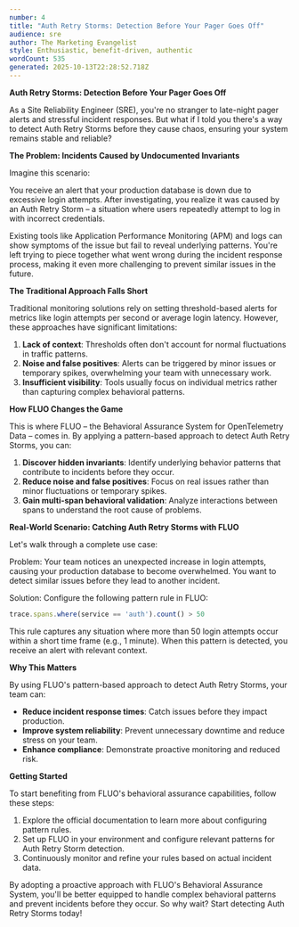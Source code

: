 ```yaml
---
number: 4
title: "Auth Retry Storms: Detection Before Your Pager Goes Off"
audience: sre
author: The Marketing Evangelist
style: Enthusiastic, benefit-driven, authentic
wordCount: 535
generated: 2025-10-13T22:28:52.718Z
---
```


**Auth Retry Storms: Detection Before Your Pager Goes Off**

As a Site Reliability Engineer (SRE), you're no stranger to late-night pager alerts and stressful incident responses. But what if I told you there's a way to detect Auth Retry Storms before they cause chaos, ensuring your system remains stable and reliable?

**The Problem: Incidents Caused by Undocumented Invariants**

Imagine this scenario:

You receive an alert that your production database is down due to excessive login attempts. After investigating, you realize it was caused by an Auth Retry Storm – a situation where users repeatedly attempt to log in with incorrect credentials.

Existing tools like Application Performance Monitoring (APM) and logs can show symptoms of the issue but fail to reveal underlying patterns. You're left trying to piece together what went wrong during the incident response process, making it even more challenging to prevent similar issues in the future.

**The Traditional Approach Falls Short**

Traditional monitoring solutions rely on setting threshold-based alerts for metrics like login attempts per second or average login latency. However, these approaches have significant limitations:

1. **Lack of context**: Thresholds often don't account for normal fluctuations in traffic patterns.
2. **Noise and false positives**: Alerts can be triggered by minor issues or temporary spikes, overwhelming your team with unnecessary work.
3. **Insufficient visibility**: Tools usually focus on individual metrics rather than capturing complex behavioral patterns.

**How FLUO Changes the Game**

This is where FLUO – the Behavioral Assurance System for OpenTelemetry Data – comes in. By applying a pattern-based approach to detect Auth Retry Storms, you can:

1. **Discover hidden invariants**: Identify underlying behavior patterns that contribute to incidents before they occur.
2. **Reduce noise and false positives**: Focus on real issues rather than minor fluctuations or temporary spikes.
3. **Gain multi-span behavioral validation**: Analyze interactions between spans to understand the root cause of problems.

**Real-World Scenario: Catching Auth Retry Storms with FLUO**

Let's walk through a complete use case:

Problem: Your team notices an unexpected increase in login attempts, causing your production database to become overwhelmed. You want to detect similar issues before they lead to another incident.

Solution: Configure the following pattern rule in FLUO:
```javascript
trace.spans.where(service == 'auth').count() > 50
```
This rule captures any situation where more than 50 login attempts occur within a short time frame (e.g., 1 minute). When this pattern is detected, you receive an alert with relevant context.

**Why This Matters**

By using FLUO's pattern-based approach to detect Auth Retry Storms, your team can:

* **Reduce incident response times**: Catch issues before they impact production.
* **Improve system reliability**: Prevent unnecessary downtime and reduce stress on your team.
* **Enhance compliance**: Demonstrate proactive monitoring and reduced risk.

**Getting Started**

To start benefiting from FLUO's behavioral assurance capabilities, follow these steps:

1. Explore the official documentation to learn more about configuring pattern rules.
2. Set up FLUO in your environment and configure relevant patterns for Auth Retry Storm detection.
3. Continuously monitor and refine your rules based on actual incident data.

By adopting a proactive approach with FLUO's Behavioral Assurance System, you'll be better equipped to handle complex behavioral patterns and prevent incidents before they occur. So why wait? Start detecting Auth Retry Storms today!